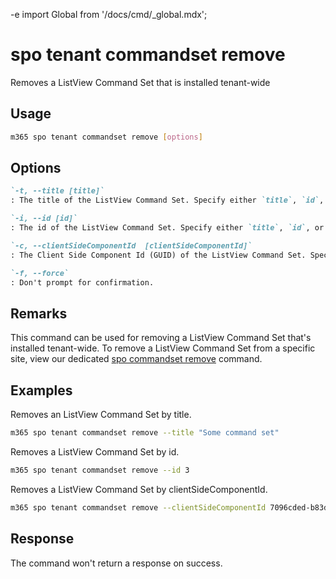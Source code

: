 -e <!-- DISCLAIMER: All secrets, passwords, and sensitive values in this document are examples only and not real credentials. -->
import Global from '/docs/cmd/_global.mdx';

# spo tenant commandset remove

Removes a ListView Command Set that is installed tenant-wide

## Usage

```sh
m365 spo tenant commandset remove [options]
```

## Options

```md definition-list
`-t, --title [title]`
: The title of the ListView Command Set. Specify either `title`, `id`, or `clientSideComponentId`.

`-i, --id [id]`
: The id of the ListView Command Set. Specify either `title`, `id`, or `clientSideComponentId`.

`-c, --clientSideComponentId  [clientSideComponentId]`
: The Client Side Component Id (GUID) of the ListView Command Set. Specify either `title`, `id`, or `clientSideComponentId`.

`-f, --force`
: Don't prompt for confirmation.
```

<Global />

## Remarks

This command can be used for removing a ListView Command Set that's installed tenant-wide. To remove a ListView Command Set from a specific site, view our dedicated [spo commandset remove](../commandset/commandset-remove.mdx) command.

## Examples

Removes an ListView Command Set by title.

```sh
m365 spo tenant commandset remove --title "Some command set"
```

Removes a ListView Command Set by id.

```sh
m365 spo tenant commandset remove --id 3
```

Removes a ListView Command Set by clientSideComponentId.

```sh
m365 spo tenant commandset remove --clientSideComponentId 7096cded-b83d-4eab-96f0-df477ed7c0bc
```

## Response

The command won't return a response on success.
